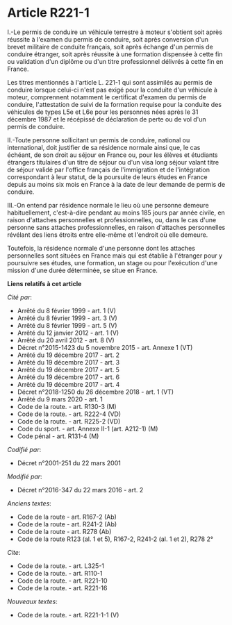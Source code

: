 # Article R221-1

I.-Le permis de conduire un véhicule terrestre à moteur s'obtient soit après réussite à l'examen du permis de conduire, soit
après conversion d'un brevet militaire de conduite français, soit après échange d'un permis de conduire étranger, soit après
réussite à une formation dispensée à cette fin ou validation d'un diplôme ou d'un titre professionnel délivrés à cette fin en
France. 

Les titres mentionnés à l'article L. 221-1 qui sont assimilés au permis de conduire lorsque celui-ci n'est pas exigé pour la
conduite d'un véhicule à moteur, comprennent notamment le certificat d'examen du permis de conduire, l'attestation de suivi
de la formation requise pour la conduite des véhicules de types L5e et L6e pour les personnes nées après le 31 décembre 1987
et le récépissé de déclaration de perte ou de vol d'un permis de conduire. 

II.-Toute personne sollicitant un permis de conduire, national ou international, doit justifier de sa résidence normale ainsi
que, le cas échéant, de son droit au séjour en France ou, pour les élèves et étudiants étrangers titulaires d'un titre de
séjour ou d'un visa long séjour valant titre de séjour validé par l'office français de l'immigration et de l'intégration
correspondant à leur statut, de la poursuite de leurs études en France depuis au moins six mois en France à la date de leur
demande de permis de conduire. 

III.-On entend par résidence normale le lieu où une personne demeure habituellement, c'est-à-dire pendant au moins 185 jours
par année civile, en raison d'attaches personnelles et professionnelles, ou, dans le cas d'une personne sans attaches
professionnelles, en raison d'attaches personnelles révélant des liens étroits entre elle-même et l'endroit où elle demeure. 

Toutefois, la résidence normale d'une personne dont les attaches personnelles sont situées en France mais qui est établie à
l'étranger pour y poursuivre ses études, une formation, un stage ou pour l'exécution d'une mission d'une durée déterminée, se
situe en France.

**Liens relatifs à cet article**

_Cité par_:

  - Arrêté du 8 février 1999 - art. 1 (V)
  - Arrêté du 8 février 1999 - art. 3 (V)
  - Arrêté du 8 février 1999 - art. 5 (V)
  - Arrêté du 12 janvier 2012 - art. 1 (V)
  - Arrêté du 20 avril 2012 - art. 8 (V)
  - Décret n°2015-1423 du 5 novembre 2015 - art. Annexe 1 (VT)
  - Arrêté du 19 décembre 2017 - art. 2
  - Arrêté du 19 décembre 2017 - art. 3
  - Arrêté du 19 décembre 2017 - art. 5
  - Arrêté du 19 décembre 2017 - art. 6
  - Arrêté du 19 décembre 2017 - art. 4
  - Décret n°2018-1250 du 26 décembre 2018 - art. 1 (VT)
  - Arrêté du 9 mars 2020 - art. 1
  - Code de la route. - art. R130-3 (M)
  - Code de la route. - art. R222-4 (VD)
  - Code de la route. - art. R225-2 (VD)
  - Code du sport. - art. Annexe II-1 (art. A212-1) (M)
  - Code pénal - art. R131-4 (M)

_Codifié par_:

  - Décret n°2001-251 du 22 mars 2001

_Modifié par_:

  - Décret n°2016-347 du 22 mars 2016 - art. 2

_Anciens textes_:

  - Code de la route - art. R167-2 (Ab)
  - Code de la route - art. R241-2 (Ab)
  - Code de la route - art. R278 (Ab)
  - Code de la route R123 (al. 1 et 5), R167-2, R241-2 (al. 1 et 2), R278 2°

_Cite_:

  - Code de la route. - art. L325-1
  - Code de la route. - art. R110-1
  - Code de la route. - art. R221-10
  - Code de la route. - art. R221-16

_Nouveaux textes_:

  - Code de la route. - art. R221-1-1 (V)
